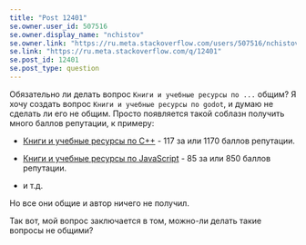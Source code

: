 ```yaml
---
title: "Post 12401"
se.owner.user_id: 507516
se.owner.display_name: "nchistov"
se.owner.link: "https://ru.meta.stackoverflow.com/users/507516/nchistov"
se.link: "https://ru.meta.stackoverflow.com/q/12401"
se.post_id: 12401
se.post_type: question
---
```

<p>Обязательно ли делать вопрос <code>Книги и учебные ресурсы по ...</code> общим? Я хочу создать вопрос <code>Книги и учебные ресурсы по godot</code>, и думаю не сделать ли его не общим. Просто появляется такой соблазн получить много баллов репутации, к примеру:</p>
<ul>
<li><p><a href="https://ru.stackoverflow.com/questions/454263/%d0%9a%d0%bd%d0%b8%d0%b3%d0%b8-%d0%b8-%d1%83%d1%87%d0%b5%d0%b1%d0%bd%d1%8b%d0%b5-%d1%80%d0%b5%d1%81%d1%83%d1%80%d1%81%d1%8b-%d0%bf%d0%be-%d0%a1">Книги и учебные ресурсы по С++</a> - 117 за или 1170 баллов репутации.</p>
</li>
<li><p><a href="https://ru.stackoverflow.com/questions/474385/%d0%9a%d0%bd%d0%b8%d0%b3%d0%b8-%d0%b8-%d1%83%d1%87%d0%b5%d0%b1%d0%bd%d1%8b%d0%b5-%d1%80%d0%b5%d1%81%d1%83%d1%80%d1%81%d1%8b-%d0%bf%d0%be-javascript">Книги и учебные ресурсы по JavaScript</a> - 85 за или 850 баллов репутации.</p>
</li>
<li><p>и т.д.</p>
</li>
</ul>
<p>Но все они общие и автор ничего не получил.</p>
<p>Так вот, мой вопрос заключается в том, можно-ли делать такие вопросы не общими?</p>

